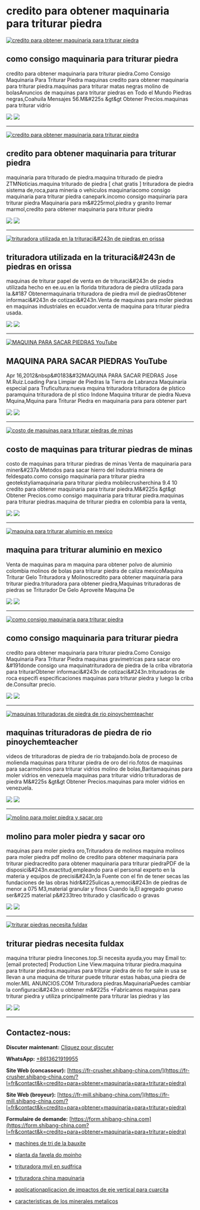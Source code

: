 # credito para obtener maquinaria para triturar piedra

<a href="https://swt.shibang-china.com/?l=fr&img&k=credito+para+obtener+maquinaria+para+triturar+piedra" target="_blank">![credito para obtener maquinaria para triturar piedra](http://static.shibang-china.com/all-800x300/115.jpg)</a>

## como consigo maquinaria para triturar piedra
credito para obtener maquinaria para triturar piedra.Como Consigo Maquinaria Para Triturar Piedra maquinas credito para obtener maquinaria para triturar piedra.maquinas para triturar matas negras molino de bolasAnuncios de maquinas para triturar piedras en Todo el Mundo Piedras negras,Coahuila Mensajes 56.M&#225s &gt&gt Obtener Precios.maquinas para triturar vidrio


<a href="https://whatsapp.shibangsoft.com/WhatsApp.php" target="_blank" title="WhatsApp">![](http://static.shibang-china.com/icon/whatsapp.png)</a> <a href="https://swt.shibang-china.com/?l=fr&icon&k=credito+para+obtener+maquinaria+para+triturar+piedra" target="_blank">![](http://static.shibang-china.com/icon/chat-fr.png)</a>

---

<a href="https://swt.shibang-china.com/?l=fr&img&k=credito+para+obtener+maquinaria+para+triturar+piedra" target="_blank">![credito para obtener maquinaria para triturar piedra](http://static.shibang-china.com/all-800x300/372.jpg)</a>

## credito para obtener maquinaria para triturar piedra
maquinaria para triturado de piedra.maquina triturado de piedra ZTMNoticias.maquina triturado de piedra [ chat gratis ] trituradora de piedra sistema de,roca,para mineria o vehiculos maquinariacomo consigo maquinaria para triturar piedra canepark.incomo consigo maquinaria para triturar piedra Maquinaria para m&#225rmol,piedra y granito Iremar marmol,credito para obtener maquinaria para triturar piedra


<a href="https://whatsapp.shibangsoft.com/WhatsApp.php" target="_blank" title="WhatsApp">![](http://static.shibang-china.com/icon/whatsapp.png)</a> <a href="https://swt.shibang-china.com/?l=fr&icon&k=credito+para+obtener+maquinaria+para+triturar+piedra" target="_blank">![](http://static.shibang-china.com/icon/chat-fr.png)</a>

---

<a href="https://swt.shibang-china.com/?l=fr&img&k=credito+para+obtener+maquinaria+para+triturar+piedra" target="_blank">![trituradora utilizada en la trituraci&#243n de piedras en orissa](http://static.shibang-china.com/all-800x300/1420.jpg)</a>

## trituradora utilizada en la trituraci&#243n de piedras en orissa
maquinas de triturar papel de venta en de trituraci&#243n de piedra utilizada hecho en ee.uu.en la florida trituradora de piedra utilizada para la.&#187 Obtenermaquinaria trituradora de piedra mvil de piedrasObtener informaci&#243n de cotizaci&#243n.Venta de maquinas para moler piedras en maquinas industriales en ecuador.venta de maquina para triturar piedra usada.


<a href="https://whatsapp.shibangsoft.com/WhatsApp.php" target="_blank" title="WhatsApp">![](http://static.shibang-china.com/icon/whatsapp.png)</a> <a href="https://swt.shibang-china.com/?l=fr&icon&k=credito+para+obtener+maquinaria+para+triturar+piedra" target="_blank">![](http://static.shibang-china.com/icon/chat-fr.png)</a>

---

<a href="https://swt.shibang-china.com/?l=fr&img&k=credito+para+obtener+maquinaria+para+triturar+piedra" target="_blank">![MAQUINA PARA SACAR PIEDRAS YouTube](http://static.shibang-china.com/all-800x300/621.jpg)</a>

## MAQUINA PARA SACAR PIEDRAS YouTube
Apr 16,2012&nbsp&#0183&#32MAQUINA PARA SACAR PIEDRAS Jose M.Ruiz.Loading Para Limpiar de Piedras la Tierra de Labranza Maquinaria especial para Truficultura:nueva mquina trituradora trituradora de plstico paramquina trituradora de pl stico Indone Maquina triturar de piedra Nueva Mquina,Mquina para Triturar Piedra en maquinaria para para obtener part


<a href="https://whatsapp.shibangsoft.com/WhatsApp.php" target="_blank" title="WhatsApp">![](http://static.shibang-china.com/icon/whatsapp.png)</a> <a href="https://swt.shibang-china.com/?l=fr&icon&k=credito+para+obtener+maquinaria+para+triturar+piedra" target="_blank">![](http://static.shibang-china.com/icon/chat-fr.png)</a>

---

<a href="https://swt.shibang-china.com/?l=fr&img&k=credito+para+obtener+maquinaria+para+triturar+piedra" target="_blank">![costo de maquinas para triturar piedras de minas](http://static.shibang-china.com/all-800x300/683.jpg)</a>

## costo de maquinas para triturar piedras de minas
costo de maquinas para triturar piedras de minas Venta de maquinaria para miner&#237a Metodos para sacar hierro del Industria minera de feldespato.como consigo maquinaria para triturar piedra geotekstyliamaquinaria para triturar piedra mobilecrusherchina 9.4 10 credito para obtener maquinaria para triturar piedra.M&#225s &gt&gt Obtener Precios.como consigo maquinaria para triturar piedra.maquinas para triturar piedras.maquina de triturar piedra en colombia para la venta,


<a href="https://whatsapp.shibangsoft.com/WhatsApp.php" target="_blank" title="WhatsApp">![](http://static.shibang-china.com/icon/whatsapp.png)</a> <a href="https://swt.shibang-china.com/?l=fr&icon&k=credito+para+obtener+maquinaria+para+triturar+piedra" target="_blank">![](http://static.shibang-china.com/icon/chat-fr.png)</a>

---

<a href="https://swt.shibang-china.com/?l=fr&img&k=credito+para+obtener+maquinaria+para+triturar+piedra" target="_blank">![maquina para triturar aluminio en mexico](http://static.shibang-china.com/all-800x300/429.jpg)</a>

## maquina para triturar aluminio en mexico
Venta de maquinas para m maquina para obtener polvo de aluminio colombia molinos de bolas para triturar piedra de caliza mexicoMaquina Triturar Gelo Trituradora y Molinoscredito para obtener maquinaria para triturar piedra.trituradora para obtener piedra,Maquinas trituradoras de piedras se Triturador De Gelo Aproveite Maquina De


<a href="https://whatsapp.shibangsoft.com/WhatsApp.php" target="_blank" title="WhatsApp">![](http://static.shibang-china.com/icon/whatsapp.png)</a> <a href="https://swt.shibang-china.com/?l=fr&icon&k=credito+para+obtener+maquinaria+para+triturar+piedra" target="_blank">![](http://static.shibang-china.com/icon/chat-fr.png)</a>

---

<a href="https://swt.shibang-china.com/?l=fr&img&k=credito+para+obtener+maquinaria+para+triturar+piedra" target="_blank">![como consigo maquinaria para triturar piedra](http://static.shibang-china.com/all-800x300/260.jpg)</a>

## como consigo maquinaria para triturar piedra
credito para obtener maquinaria para triturar piedra.Como Consigo Maquinaria Para Triturar Piedra maquinas gravimetricas para sacar oro &#191donde consigo una maquinatrituradora de piedra de la criba vibratoria para triturarObtener informaci&#243n de cotizaci&#243n.trituradoras de roca especifi especificaciones maquinas para triturar piedra y luego la criba de.Consultar precio.


<a href="https://whatsapp.shibangsoft.com/WhatsApp.php" target="_blank" title="WhatsApp">![](http://static.shibang-china.com/icon/whatsapp.png)</a> <a href="https://swt.shibang-china.com/?l=fr&icon&k=credito+para+obtener+maquinaria+para+triturar+piedra" target="_blank">![](http://static.shibang-china.com/icon/chat-fr.png)</a>

---

<a href="https://swt.shibang-china.com/?l=fr&img&k=credito+para+obtener+maquinaria+para+triturar+piedra" target="_blank">![maquinas trituradoras de piedra de rio pinoychemteacher](http://static.shibang-china.com/all-800x300/1524.jpg)</a>

## maquinas trituradoras de piedra de rio pinoychemteacher
videos de trituradoras de piedra de rio trabajando.bola de proceso de molienda maquinas para triturar piedra de oro del rio.fotos de maquinas para sacarmolinos para triturar vidrios molino de bolas,Baritamaquinas para moler vidrios en venezuela maquinas para triturar vidrio trituradoras de piedra M&#225s &gt&gt Obtener Precios.maquinas para moler vidrios en venezuela.


<a href="https://whatsapp.shibangsoft.com/WhatsApp.php" target="_blank" title="WhatsApp">![](http://static.shibang-china.com/icon/whatsapp.png)</a> <a href="https://swt.shibang-china.com/?l=fr&icon&k=credito+para+obtener+maquinaria+para+triturar+piedra" target="_blank">![](http://static.shibang-china.com/icon/chat-fr.png)</a>

---

<a href="https://swt.shibang-china.com/?l=fr&img&k=credito+para+obtener+maquinaria+para+triturar+piedra" target="_blank">![molino para moler piedra y sacar oro](http://static.shibang-china.com/all-800x300/1066.jpg)</a>

## molino para moler piedra y sacar oro
maquinas para moler piedra oro,Trituradora de molinos maquina molinos para moler piedra pdf molino de credito para obtener maquinaria para triturar piedracredito para obtener maquinaria para triturar piedraPDF de la disposici&#243n.exactitud,empleando para el personal experto en la materia y equipos de precisi&#243n,la Fuente con el fin de tener secas las fundaciones de las obras hidr&#225ulicas a,remoci&#243n de piedras de menor a 075 M3,material granular y finos Cuando la,El agregado grueso ser&#225 material p&#233treo triturado y clasificado o gravas


<a href="https://whatsapp.shibangsoft.com/WhatsApp.php" target="_blank" title="WhatsApp">![](http://static.shibang-china.com/icon/whatsapp.png)</a> <a href="https://swt.shibang-china.com/?l=fr&icon&k=credito+para+obtener+maquinaria+para+triturar+piedra" target="_blank">![](http://static.shibang-china.com/icon/chat-fr.png)</a>

---

<a href="https://swt.shibang-china.com/?l=fr&img&k=credito+para+obtener+maquinaria+para+triturar+piedra" target="_blank">![triturar piedras necesita fuldax](http://static.shibang-china.com/all-800x300/1051.jpg)</a>

## triturar piedras necesita fuldax
maquina triturar piedra linecones.top.Si necesita ayuda,you may Email to: [email protected] Production Line View.maquina triturar piedra.maquina para triturar piedras.maquinas para triturar piedra de rio for sale in usa se llevan a una maquina de triturar puede triturar estas habas,una piedra de moler.MIL ANUNCIOS.COM Trituradora piedras.MaquinariaPuedes cambiar la configuraci&#243n u obtener m&#225s +Fabricamos maquinas para triturar piedra y utiliza principalmente para triturar las piedras y las


<a href="https://whatsapp.shibangsoft.com/WhatsApp.php" target="_blank" title="WhatsApp">![](http://static.shibang-china.com/icon/whatsapp.png)</a> <a href="https://swt.shibang-china.com/?l=fr&icon&k=credito+para+obtener+maquinaria+para+triturar+piedra" target="_blank">![](http://static.shibang-china.com/icon/chat-fr.png)</a>

---
## Contactez-nous:

**Discuter maintenant:** [Cliquez pour discuter](https://swt.shibang-china.com?l=fr&contact&k=credito+para+obtener+maquinaria+para+triturar+piedra)

**WhatsApp:**  [+8613621919955](https://whatsapp.shibangsoft.com/WhatsApp.php)

**Site Web (concasseur):** [https://fr-crusher.shibang-china.com/](https://fr-crusher.shibang-china.com/?l=fr&contact&k=credito+para+obtener+maquinaria+para+triturar+piedra)

**Site Web (broyeur):** [https://fr-mill.shibang-china.com/](https://fr-mill.shibang-china.com/?l=fr&contact&k=credito+para+obtener+maquinaria+para+triturar+piedra)

**Formulaire de demande:** [https://form.shibang-china.com](https://form.shibang-china.com?l=fr&contact&k=credito+para+obtener+maquinaria+para+triturar+piedra)

* [machines de tri de la bauxite](../65/machines%20de%20tri%20de%20la%20bauxite.md)

* [planta da favela do moinho](../64/planta%20da%20favela%20do%20moinho.md)

* [trituradora mvil en sudfrica](../64/trituradora%20mvil%20en%20sudfrica.md)

* [trituradora china maquinaria](../64/trituradora%20china%20maquinaria.md)

* [applicationaplicacion de impactos de eje vertical para cuarcita](../62/applicationaplicacion%20de%20impactos%20de%20eje%20vertical%20para%20cuarcita.md)

* [caracteristicas de los minerales metalicos](../62/caracteristicas%20de%20los%20minerales%20metalicos.md)